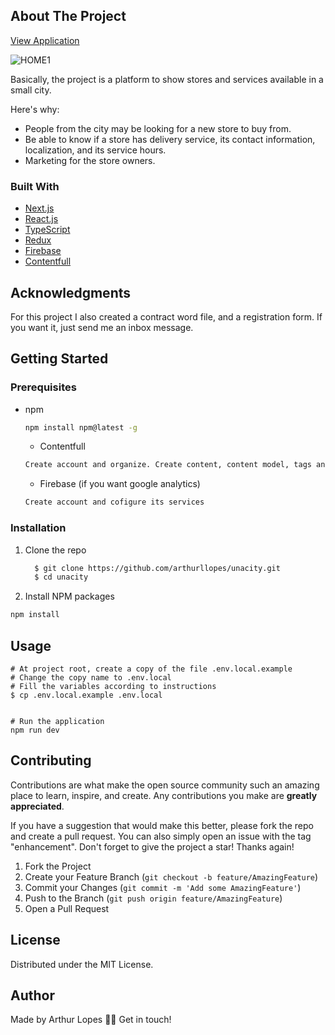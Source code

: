 <!-- ABOUT THE PROJECT -->
## About The Project
<a href="https://www.comerciounamar.com/">View Application</a>

![HOME1](https://user-images.githubusercontent.com/82395681/161436529-77dcfc77-e5c4-428c-8d3c-ca9ebb2395a9.png)

Basically, the project is a platform to show stores and services available in a small city. 

Here's why:
* People from the city may be looking for a new store to buy from.
* Be able to know if a store has delivery service, its contact information, localization, and its service hours.
* Marketing for the store owners.

### Built With

* [Next.js](https://nextjs.org/)
* [React.js](https://reactjs.org/)
* [TypeScript](https://www.typescriptlang.org/)
* [Redux](https://redux-toolkit.js.org/)
* [Firebase](https://firebase.google.com/)
* [Contentfull](https://www.contentful.com/)

<!-- ACKNOWLEDGMENTS -->
## Acknowledgments

For this project I also created a contract word file, and a registration form. If you want it, just send me an inbox message.

<!-- GETTING STARTED -->
## Getting Started

### Prerequisites

* npm
  ```sh
  npm install npm@latest -g
  ```
  * Contentfull
  ```sh
  Create account and organize. Create content, content model, tags and so on
  ```
  * Firebase (if you want google analytics)
  ```sh
  Create account and cofigure its services
  ```

### Installation

1. Clone the repo
    ```bash
      $ git clone https://github.com/arthurllopes/unacity.git
      $ cd unacity
    ```
  2. Install NPM packages
   ```sh
   npm install
   ```

<!-- USAGE EXAMPLES -->
## Usage
```
# At project root, create a copy of the file .env.local.example
# Change the copy name to .env.local
# Fill the variables according to instructions
$ cp .env.local.example .env.local


# Run the application
npm run dev
```

<!-- CONTRIBUTING -->
## Contributing

Contributions are what make the open source community such an amazing place to learn, inspire, and create. Any contributions you make are **greatly appreciated**.

If you have a suggestion that would make this better, please fork the repo and create a pull request. You can also simply open an issue with the tag "enhancement".
Don't forget to give the project a star! Thanks again!

1. Fork the Project
2. Create your Feature Branch (`git checkout -b feature/AmazingFeature`)
3. Commit your Changes (`git commit -m 'Add some AmazingFeature'`)
4. Push to the Branch (`git push origin feature/AmazingFeature`)
5. Open a Pull Request


<!-- LICENSE -->
## License

Distributed under the MIT License. 


<!-- CONTACT -->
## Author
Made by Arthur Lopes 👋🏽 Get in touch!


